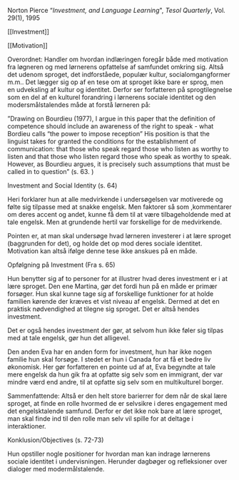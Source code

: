 Norton Pierce “*Investment, and Language Learning*", *Tesol Quarterly*, Vol. 29(1), 1995

 [[Investment]] 

 [[Motivation]]

Overordnet: Handler om hvordan indlæringen foregår både med motivation fra løgneren og med lørnerens opfattelse af samfundet omkring sig. Altså det udenom sproget, det indforståede, populær kultur, socialomgangformer m.m.. Det lægger sig op af en tese om at sproget ikke bare er sprog, men en udveksling af kultur og identitet. Derfor ser forfatteren på sprogtilegnelse som en del af en kulturel forandring i lørnerens sociale identitet og den modersmålstalendes måde at forstå lørneren på:

  

”Drawing on Bourdieu (1977), I argue in this paper that the definition of competence should include an awareness of the right to speak - what Bordieu calls “the power to impose reception” His position is that the linguist takes for granted the conditions for the establishment of communication: that those who speak regard those who listen as worthy to listen and that those who listen regard those who speak as worthy to speak. However, as Bourdieu argues, it is precisely such assumptions that must be called in to question” (s. 63. )

  

Investment and Social Identity (s. 64)

Heri forklarer hun at alle medvirkende i undersøgelsen var motiverede og følte sig tilpasse med at snakke engelsk. Men faktorer så som ,kommentarer om deres accent og andet, kunne få dem til at være tilbageholdende med at tale engelsk. Men at grundende hertil var forskellige for de medvirkende. 

Pointen er, at man skal undersøge hvad lørneren investerer i at lære sproget (baggrunden for det), og holde det op mod deres sociale identitet. Motivation kan altså ifølge denne tese ikke anskues på en måde. 

  

Opfølgning på Investment (Fra s. 65)

Hun benytter sig af to personer for at illustrer hvad deres investment er i at lære sproget. Den ene Martina, gør det fordi hun på en måde er primær forsøger. Hun skal kunne tage sig af forskellige funktioner for at holde familien kørende der kræves et vist niveau af engelsk. Dermed at det en praktisk nødvendighed at tilegne sig sproget. Det er altså hendes investment.

Det er også hendes investment der gør, at selvom hun ikke føler sig tilpas med at tale engelsk, gør hun det alligevel. 

Den anden Eva har en anden form for investment, hun har ikke nogen familie hun skal forsøge. I stedet er hun i Canada for at få et bedre liv økonomisk. Her gør forfatteren en pointe ud af at, Eva begyndte at tale mere engelsk da hun gik fra at opfatte sig selv som en immigrant, der var mindre værd end andre, til at opfatte sig selv som en multikulturel borger. 

Sammenfattende: Altså er den helt store barierrer for dem når de skal lære sproget, at finde en rolle hvormed de er selvsikre i deres engagement med det engelsktalende samfund. Derfor er det ikke nok bare at lære sproget, man skal finde ind til den rolle man selv vil spille for at deltage i interaktioner. 

  

Konklusion/Objectives (s. 72-73)

Hun opstiller nogle positioner for hvordan man kan indrage lørnerens sociale identitet i undervisningen. Herunder dagbøger og refleksioner over dialoger med modermålstalende.